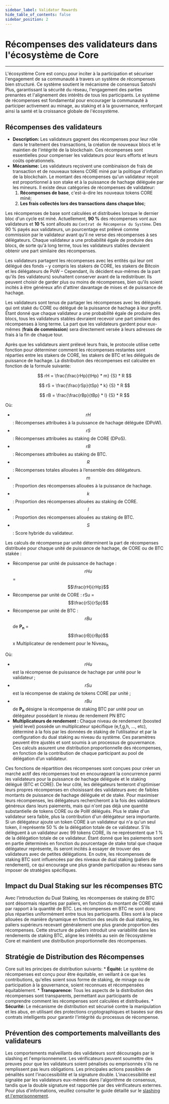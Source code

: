 ```yaml
---
sidebar_label: Validator Rewards
hide_table_of_contents: false
sidebar_position: 2
---
```


# Récompenses des validateurs dans l'écosystème de Core

---

L'écosystème Core est conçu pour inciter à la participation et sécuriser l'engagement de sa communauté à travers un système de récompenses bien structuré. Ce système soutient le mécanisme de consensus Satoshi Plus, garantissant la sécurité du réseau, l'engagement des parties prenantes et l'alignement des intérêts de tous les participants. Le système de récompenses est fondamental pour encourager la communauté à participer activement au minage, au staking et à la gouvernance, renforçant ainsi la santé et la croissance globale de l'écosystème.

## Récompenses des validateurs

- **Description:** Les validateurs gagnent des récompenses pour leur rôle dans le traitement des transactions, la création de nouveaux blocs et le maintien de l'intégrité de la blockchain. Ces récompenses sont essentielles pour compenser les validateurs pour leurs efforts et leurs coûts opérationnels.
- **Mécanisme:** Les validateurs reçoivent une combinaison de frais de transaction et de nouveaux tokens CORE miné par la politique d'inflation de la blockchain. Le montant des récompenses qu'un validateur reçoit est proportionnel à son stake et à la puissance de hachage déléguée par les mineurs. Il existe deux catégories de récompenses de validateur:
    1. **Récompenses de base**, c'est-à-dire les nouveaux tokens CORE miné;
    2. **Les frais collectés lors des transactions dans chaque bloc**;

Les récompenses de base sont calculées et distribuées lorsque le dernier bloc d'un cycle est miné. Actuellement, **90 %** des récompenses vont aux validateurs et **10 %** sont alloués au `Contrat de Récompense du Système`. Des 90 % payés aux validateurs, un pourcentage est prélevé comme commission par le validateur avant qu'il ne verse des récompenses à ses délégateurs. Chaque validateur a une probabilité égale de produire des blocs, de sorte qu'à long terme, tous les validateurs stables devraient obtenir une part similaire des récompenses.

Les validateurs partagent les récompenses avec les entités qui leur ont délégué des fonds – y compris les stakers de CORE, les stakers de Bitcoin et les délégateurs de PoW – Cependant, ils décident eux-mêmes de la part qu'ils (les validateurs) souhaitent conserver avant de la redistribuer. Ils peuvent choisir de garder plus ou moins de récompenses, bien qu'ils soient incités à être généreux afin d'attirer davantage de mises et de puissance de hachage.

Les validateurs sont tenus de partager les récompenses avec les délégués qui ont staké du CORE ou délégué de la puissance de hachage à leur profit. Étant donné que chaque validateur a une probabilité égale de produire des blocs, tous les validateurs stables devraient recevoir une part similaire des récompenses à long terme. La part que les validateurs gardent pour eux-mêmes (**frais de commission**) sera directement versée à leurs adresses de frais à la fin de chaque tour.

Après que les validateurs aient prélevé leurs frais, le protocole utilise cette fonction pour déterminer comment les récompenses restantes sont réparties entre les stakers de CORE, les stakers de BTC et les délégués de puissance de hachage. La distribution des récompenses est calculée en fonction de la formule suivante:

$$
    rH = \frac{\frac{rHp}{tHp} * m} {S} * R
$$

$$
    rS = \frac{\frac{rSp}{tSp} * k} {S} * R
$$

$$
    rB = \frac{\frac{rBp}{tBp} * l} {S} * R
$$

Où:

- $$rH$$: Récompenses attribuées à la puissance de hachage déléguée (DPoW).
- $$rS$$: Récompenses attribuées au staking de CORE (DPoS).
- $$rB$$: Récompenses attribuées au staking de BTC.
- $$R$$: Récompenses totales allouées à l’ensemble des délégateurs.
- $$m$$: Proportion des récompenses allouées à la puissance de hachage.
- $$k$$: Proportion des récompenses allouées au staking de CORE.
- $$l$$: Proportion des récompenses allouées au staking de BTC.
- $$S$$: Score hybride du validateur.

Les calculs de récompense par unité déterminent la part de récompenses distribuée pour chaque unité de puissance de hachage, de CORE ou de BTC stakée :

- Récompense par unité de puissance de hachage : $$rHu$$ =  $$\frac{rH}{rHp}$$
- Récompense par unité de CORE : rSu = $$\frac{rS}{rSp}$$
- Récompense par unité de BTC :  $$rBu$$ de **P<sub>n</sub>** =  $$\frac{rB}{rBp}$$ x Multiplicateur de rendement pour le Niveau<sub>n</sub>

Où:

- $$rHu$$ est la récompense de puissance de hachage par unité pour le validateur ;
- $$rSu$$ est la récompense de staking de tokens CORE par unité ;
- $$rBu$$ de **P<sub>n</sub>** désigne la récompense de staking BTC par unité pour un délégateur possédant le niveau de rendement PN BTC
- **Multiplicateurs de rendement :** Chaque niveau de rendement (boosted yield level) possède un multiplicateur spécifique (e,f,g,h, ..., etc), déterminé à la fois par les données de staking de l’utilisateur et par la configuration du dual staking au niveau du système. Ces paramètres peuvent être ajustés et sont soumis à un processus de gouvernance. Ces calculs assurent une distribution proportionnelle des récompenses, en fonction de la contribution de chaque participant au pool de délégation d’un validateur.

Ces fonctions de répartition des récompenses sont conçues pour créer un marché actif des récompenses tout en encourageant la concurrence parmi les validateurs pour la puissance de hachage déléguée et le staking délégué (BTC et CORE). De leur côté, les délégateurs tenteront d'optimiser leurs propres récompenses en choisissant des validateurs avec de faibles montants de puissance de hachage déléguée et de stake. Pour maximiser leurs récompenses, les délégateurs rechercheront à la fois des validateurs généreux dans leurs paiements, mais qui n'ont pas déjà une quantité substantielle de tokens CORE ou de PoW délégués. Plus le stake d'un validateur sera faible, plus la contribution d'un délégateur sera importante. Si un délégateur ajoute un token CORE à un validateur qui n'a qu'un seul token, il représente 50 % de la délégation totale de ce validateur. S'ils délèguent à un validateur avec 99 tokens CORE, ils ne représentent que 1 % de la délégation totale de ce validateur. Étant donné que les paiements sont en partie déterminés en fonction du pourcentage de stake total que chaque délégateur représente, ils seront incités à essayer de trouver des validateurs avec de petites délégations. En outre, les récompenses de staking BTC sont influencées par des niveaux de dual staking (paliers de rendement), ce qui encourage une plus grande participation au réseau sans imposer de stratégies spécifiques.

## Impact du Dual Staking sur les récompenses BTC

Avec l’introduction du Dual Staking, les récompenses de staking de BTC sont désormais réparties par paliers, en fonction du montant de CORE staké par rapport à la quantité de BTC. Les récompenses en BTC ne sont donc plus réparties uniformément entre tous les participants. Elles sont à la place allouées de manière dynamique en fonction des seuils de dual staking, les paliers supérieurs recevant généralement une plus grande proportion des récompenses. Cette structure de paliers introduit une variabilité dans les rendements de staking BTC, aligne les intérêts au sein de l’écosystème Core et maintient une distribution proportionnelle des récompenses.

## Stratégie de Distribution des Récompenses

Core suit les principes de distribution suivants:
\* **Équité:** Le système de récompenses est conçu pour être équitable, en veillant à ce que les contributions, qu'elles soient sous forme de staking, de minage ou de participation à la gouvernance, soient reconnues et récompensées équitablement.
\* **Transparence:** Tous les aspects de la distribution des récompenses sont transparents, permettant aux participants de comprendre comment les récompenses sont calculées et distribuées.
\* **Sécurité:** Le mécanisme de distribution est sécurisé contre la manipulation et les abus, en utilisant des protections cryptographiques et basées sur des contrats intelligents pour garantir l'intégrité du processus de récompense.

## Prévention des comportements malveillants des validateurs

Les comportements malveillants des validateurs sont découragés par le slashing et l'emprisonnement. Les vérificateurs peuvent soumettre des preuves pour que les validateurs soient pénalisés ou emprisonnés s'ils ne remplissent pas leurs obligations. Les principales actions passibles de pénalités sont l'inaccessibilité et la signature double. L'inaccessibilité est signalée par les validateurs eux-mêmes dans l'algorithme de consensus, tandis que la double signature est rapportée par des vérificateurs externes. Pour plus d'informations, veuillez consulter le guide détaillé sur le [slashing et l'emprisonnement](../slashing/overview.md).
